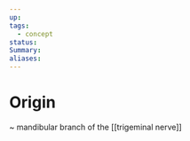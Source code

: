 ```yaml
---
up: 
tags:
  - concept
status: 
Summary:
aliases:
---
```

# Origin
~
mandibular branch of the [[trigeminal nerve]]